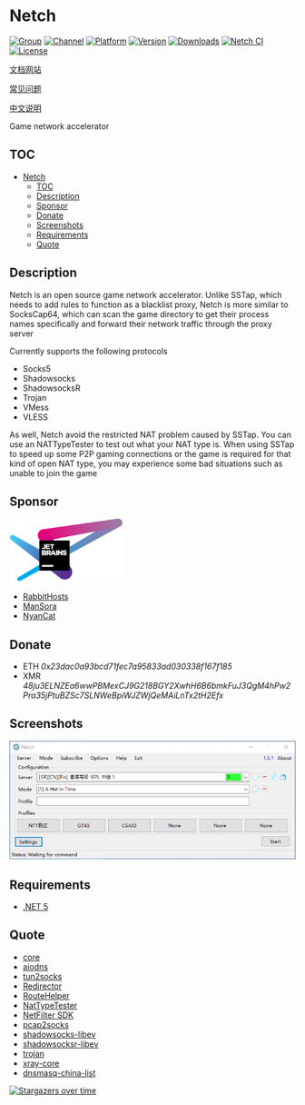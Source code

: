 # Netch
[![Group](https://img.shields.io/badge/Telegram-Group-green)](https://t.me/netch_group)
[![Channel](https://img.shields.io/badge/Telegram-Channel-blue)](https://t.me/netch_channel)
[![Platform](https://img.shields.io/badge/platform-windows-orange.svg)](https://github.com/NetchX/Netch)
[![Version](https://img.shields.io/github/v/release/NetchX/Netch)](https://github.com/NetchX/Netch/releases)
[![Downloads](https://img.shields.io/github/downloads/NetchX/Netch/total.svg)](https://github.com/NetchX/Netch/releases)
[![Netch CI](https://github.com/NetchX/Netch/workflows/Netch%20CI/badge.svg)](https://github.com/NetchX/Netch/actions)
[![License](https://img.shields.io/badge/license-MIT-yellow.svg)](LICENSE)

[文档网站](https://netch.org)

[常见问题](https://netch.org/#/docs/zh-CN/faq) 

[中文说明](README.zh-CN.md)

Game network accelerator

## TOC
- [Netch](#netch)
	- [TOC](#toc)
	- [Description](#description)
	- [Sponsor](#sponsor)
	- [Donate](#donate)
	- [Screenshots](#screenshots)
	- [Requirements](#requirements)
	- [Quote](#quote)

## Description
Netch is an open source game network accelerator. Unlike SSTap, which needs to add rules to function as a blacklist proxy, Netch is more similar to SocksCap64, which can scan the game directory to get their process names specifically and forward their network traffic through the proxy server

Currently supports the following protocols
- Socks5
- Shadowsocks
- ShadowsocksR
- Trojan
- VMess
- VLESS

As well, Netch avoid the restricted NAT problem caused by SSTap. You can use an NATTypeTester to test out what your NAT type is. When using SSTap to speed up some P2P gaming connections or the game is required for that kind of open NAT type, you may experience some bad situations such as unable to join the game

## Sponsor
<a href="https://www.jetbrains.com/?from=Netch"><img src="jetbrains.svg" alt="JetBrains" width="200"/></a>

- [RabbitHosts](https://rabbithosts.com/cart.php)
- [ManSora](https://www.mansora.co/cart.php)
- [NyanCat](https://nyancat.info/register)

## Donate
- ETH *0x23dac0a93bcd71fec7a95833ad030338f167f185*
- XMR *48ju3ELNZEa6wwPBMexCJ9G218BGY2XwhH6B6bmkFuJ3QgM4hPw2Pra35jPtuBZSc7SLNWeBpiWJZWjQeMAiLnTx2tH2Efx*

## Screenshots
![](screenshots/main.png)

## Requirements
- [.NET 5](https://dotnet.microsoft.com/download/dotnet/5.0/runtime)

## Quote
- [core](https://github.com/aiocloud/core)
- [aiodns](https://github.com/aiocloud/aiodns)
- [tun2socks](https://github.com/aiocloud/tun2socks)
- [Redirector](https://github.com/aiocloud/Redirector)
- [RouteHelper](https://github.com/aiocloud/RouteHelper)
- [NatTypeTester](https://github.com/HMBSbige/NatTypeTester)
- [NetFilter SDK](https://netfiltersdk.com)
- [pcap2socks](https://github.com/zhxie/pcap2socks)
- [shadowsocks-libev](https://github.com/shadowsocks/shadowsocks-libev)
- [shadowsocksr-libev](https://github.com/shadowsocksrr/shadowsocksr-libev)
- [trojan](https://github.com/trojan-gfw/trojan)
- [xray-core](https://github.com/XTLS/Xray-core)
- [dnsmasq-china-list](https://github.com/felixonmars/dnsmasq-china-list)

[![Stargazers over time](https://starchart.cc/NetchX/Netch.svg)](https://starchart.cc/NetchX/Netch)     
